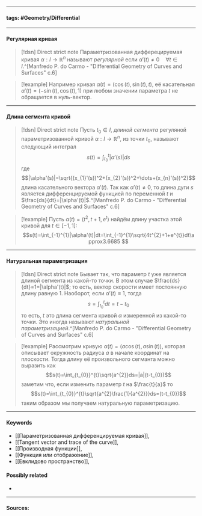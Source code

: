 ***
#### tags: #Geometry/Differential

***
#### Регулярная кривая
>[!dsn] Direct strict note
>Параметризованная дифферецируемая кривая $\alpha:I\rightarrow\mathbb{R}^n$ называют *регулярной* если $\alpha'(t)\ne0\quad\forall t\in I$.^[Manfredo P. do Carmo - "Differential Geometry of Curves and Surfaces" с.6]

>[!example] 
>Например кривая $\alpha(t)=(\cos(t),\sin(t),t)$, её касательная $\alpha'(t)=(-\sin(t),\cos(t),1)$ при любом значении параметра $t$ не обращается в нуль-вектор.
***
#### Длина сегмента кривой
>[!dsn] Direct strict note
>Пусть $t_{0}\in I$, *длиной сегмента* регуляной параметризованной кривой $\alpha:I\rightarrow\mathbb{R}^n$, из точки $t_{0}$, называют следующий интеграл $$s(t)=\int_{t_{0}}^{t}|\alpha'(s)|ds$$ где $$|\alpha'(s)|=\sqrt{(x_{1}'(s))^2+(x_{2}'(s))^2+\dots+(x_{n}'(s))^2}$$ длина касательного вектора $\alpha'(t)$. Так как $\alpha'(t)\ne0$, то длина дуги $s$ является дифференцируемой функцией по переменной $t$ и $\frac{ds}{dt}=|\alpha'(t)|$.^[Manfredo P. do Carmo - "Differential Geometry of Curves and Surfaces" с.6]

>[!example]
>Пусть $\alpha(t)=(t^{2},t+1,e^{t})$ найдём длину участка этой кривой для $t\in[-1,1]$: $$s(t)=\int_{-1}^{1}|\alpha'(t)|dt=\int_{-1}^{1}\sqrt{4t^{2}+1+e^{t}}dt\approx3.6685 $$
***
#### Натуральная параметризация
>[!dsn] Direct strict note
>Бывает так, что параметр $t$ уже является длиной сегмента из какой-то точки. В этом случае $\frac{ds}{dt}=1=|\alpha'(t)|$; то есть, вектор скорости имеет постоянную длину равную $1$. Наоборот, если $\alpha'(t)\equiv1$, тогда $$s=\int_{t_{0}}^{t}dt=t-t_{0}$$ то есть, $t$ это длина сегмента кривой $\alpha$ измеренной из какой-то точки. Это иногда называют *натуральной параметризацией*.^[Manfredo P. do Carmo - "Differential Geometry of Curves and Surfaces" с.6]

>[!example]
>Рассмотрим кривую $\alpha(t)=(a\cos(t),a\sin(t))$, которая описывает окружность радиуса $a$ в начале координат на плоскости. Тогда длину её произвольного сегманта можно выразить как $$s(t)=\int_{t_{0}}^{t}\sqrt{a^{2}}ds=|a|(t-t_{0})$$ заметим что, если изменить параметр $t$ на $\frac{t}{a}$ то $$s(t)=\int_{t_{0}}^{t}\sqrt{a^{2}\frac{1}{a^{2}}}ds=(t-t_{0})$$ таким образом мы получаем натуральную параметризацию.
***
#### Keywords
- [[Параметризованная дифференцируемая кривая]],
- [[Tangent vector and trace of the curve]],
- [[Производная функции]],
- [[Функция или отображение]],
- [[Евклидово пространство]],
#### Possibly related
- 
***
#### Sources: